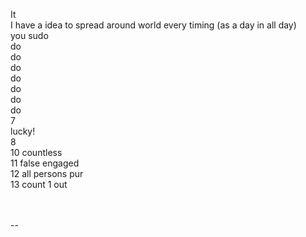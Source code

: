 It<br>
I have a idea to spread around world every timing (as a day in all day)<br>
you sudo<br>
do<br>
do<br>
do<br>
do<br>
do<br>
do<br>
do<br>
7<br>
lucky!<br>
8<br>
10 countless<br>
11 false engaged<br>
12 all persons pur<br>
13 count 1 out<br><br><br>

--
